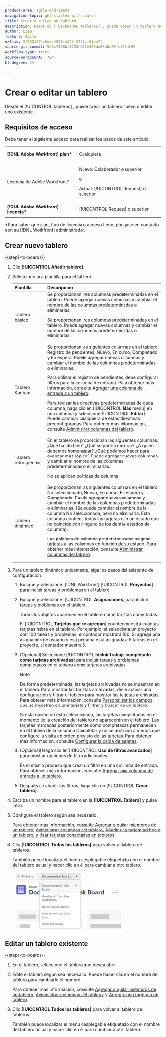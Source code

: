 ```yaml
---
product-area: agile-and-teams
navigation-topic: get-started-with-boards
title: Crear o editar un tablero
description: Desde el [!UICONTROL tableros] , puede crear un tablero nuevo o editar uno existente.
author: Lisa
feature: Agile
exl-id: 5f755177-c8ea-4509-a34f-57ffcfd8ba7f
source-git-commit: 5b6c7488bc1233e141e478da8546a05fcfffdc96
workflow-type: tm+mt
source-wordcount: '764'
ht-degree: 1%

---
```


# Crear o editar un tablero

<!-- Audited: 12/2023 -->

Desde el [!UICONTROL tableros] , puede crear un tablero nuevo o editar uno existente.

## Requisitos de acceso

Debe tener el siguiente acceso para realizar los pasos de este artículo:

<table style="table-layout:auto"> 
 <col> 
 <col> 
 <tbody> 
  <tr> 
   <td role="rowheader"><strong>[!DNL Adobe Workfront] plan*</strong></td> 
   <td> <p>Cualquiera</p> </td> 
  </tr> 
    <tr> 
   <td role="rowheader">Licencia de Adobe Workfront*</td> 
   <td> <p>Nuevo: Colaborador o superior </p>
 <p>o</p> 
<p>Actual: [!UICONTROL Request] o superior </p> 
</td> 
  </tr> 
  <tr> 
   <td role="rowheader"><strong>[!DNL Adobe Workfront] licencia*</strong></td> 
   <td> <p>[!UICONTROL Request] o superior</p> </td> 
  </tr> 
 </tbody> 
</table>

&#42;Para saber qué plan, tipo de licencia o acceso tiene, póngase en contacto con su [!DNL Workfront] administrador.

## Crear nuevo tablero

{{step1-to-boards}}
1. Clic **[!UICONTROL Añadir tablero]**.

1. Seleccione una plantilla para el tablero.

   | Plantilla | Descripción |
   |---------|----------|
   | Tablero básico | Se proporcionan tres columnas predeterminadas en el tablero. Puede agregar nuevas columnas y cambiar el nombre de las columnas predeterminadas o eliminarlas. <p>Se proporcionan tres columnas predeterminadas en el tablero. Puede agregar nuevas columnas y cambiar el nombre de las columnas predeterminadas o eliminarlas. |
   | Tablero Kanban | Se proporcionan las siguientes columnas en el tablero: Registro de pendientes, Nuevo, En curso, Completado y En espera. Puede agregar nuevas columnas y cambiar el nombre de las columnas predeterminadas o eliminarlas.<p>Para utilizar el registro de pendientes, debe configurar filtros para la columna de entrada. Para obtener más información, consulte [Agregar una columna de entrada a un tablero](/help/quicksilver/agile/use-boards-agile-planning-tools/add-intake-column-to-board.md). <p>Para revisar las directivas predeterminadas de cada columna, haga clic en [!UICONTROL **Más** menú] en una columna y seleccione [!UICONTROL **Editar**]. Puede cambiar cualquiera de estas directivas preconfiguradas. Para obtener más información, consulte [Administrar columnas del tablero](/help/quicksilver/agile/get-started-with-boards/manage-board-columns.md). |
   | Tablero retrospectivo | En el tablero se proporcionan las siguientes columnas: ¿Qué ha ido bien? ¿Qué se podría mejorar? ¿A quién debemos homenajear? ¿Qué podemos hacer para avanzar más rápido? Puede agregar nuevas columnas y cambiar el nombre de las columnas predeterminadas o eliminarlas. <p>No se aplican políticas de columna. |
   | Tablero dinámico | Se proporcionan las siguientes columnas en el tablero: No seleccionado, Nuevo, En curso, En espera y Completado. Puede agregar nuevas columnas y cambiar el nombre de las columnas predeterminadas o eliminarlas. (Se puede cambiar el nombre de la columna No seleccionada, pero no eliminarla. Esta columna contiene todas las tarjetas con un estado que no coincide con ninguno de los demás estados de columna). <p>Las políticas de columna predeterminadas asignan tarjetas a las columnas en función de su estado. Para obtener más información, consulte [Administrar columnas del tablero](/help/quicksilver/agile/get-started-with-boards/manage-board-columns.md). |

1. Para un tablero dinámico únicamente, siga los pasos del asistente de configuración:

   1. Busque y seleccione. [!DNL Workfront] [!UICONTROL **Proyectos**] para incluir tareas y problemas en el tablero.
   1. Busque y seleccione. [!UICONTROL **Asignaciones**] para incluir tareas y problemas en el tablero.

      Todos los objetos aparecen en el tablero como tarjetas conectadas.

      El [!UICONTROL **Tarjetas que se agregan**] counter muestra cuántas tarjetas habrá en el tablero. Por ejemplo, si selecciona un proyecto con 100 tareas y problemas, el contador mostrará 100. Si agrega una asignación de usuario y esa persona está asignada a 5 tareas en el proyecto, el contador muestra 5.

   1. (Opcional) Seleccione [!UICONTROL **Incluir trabajo completado como tarjetas archivadas**] para incluir tareas y problemas completados en el tablero como tarjetas archivadas.

      >[!NOTE]
      >
      >De forma predeterminada, las tarjetas archivadas no se muestran en el tablero. Para mostrar las tarjetas archivadas, debe activar una configuración y filtrar el tablero para mostrar las tarjetas archivadas. Para obtener más información, consulte [Personalizar los campos que se muestran en una tarjeta](/help/quicksilver/agile/get-started-with-boards/customize-fields-on-card.md) y [Filtrar y buscar en un tablero](/help/quicksilver/agile/get-started-with-boards/filter-search-in-board.md).
      >
      >Si esta opción no está seleccionada, las tarjetas completadas en el momento de la creación del tablero no aparecerán en el tablero. Las tarjetas marcadas posteriormente como completadas permanecen en el tablero de la columna Completar y no se archivan a menos que configure la visita en orden previsto de las tarjetas. Para obtener más información, consulte [Configurar la caída de tarjetas](/help/quicksilver/agile/use-boards-agile-planning-tools/configure-card-falloff.md).

   1. (Opcional) Haga clic en [!UICONTROL **Uso de filtros avanzados**] para mostrar opciones de filtro adicionales.

      Es el mismo proceso que crear un filtro en una columna de entrada. Para obtener más información, consulte [Agregar una columna de entrada a un tablero](/help/quicksilver/agile/use-boards-agile-planning-tools/add-intake-column-to-board.md).

   1. Después de añadir los filtros, haga clic en [!UICONTROL **Crear tablero**].

1. Escriba un nombre para el tablero en la **[!UICONTROL Tablero]** y pulse Intro.
1. Configure el tablero según sea necesario.

   Para obtener más información, consulte [Agregar o quitar miembros de un tablero](../../agile/get-started-with-boards/add-members-to-board.md), [Administrar columnas del tablero](../../agile/get-started-with-boards/manage-board-columns.md), [Añadir una tarjeta ad hoc a un tablero](../../agile/get-started-with-boards/add-card-to-board.md), y [Usar tarjetas conectadas en tableros](/help/quicksilver/agile/get-started-with-boards/connected-cards.md).

1. Clic **[!UICONTROL Todos los tableros]** para volver al tablero de tableros.

   También puede localizar el menú desplegable etiquetado con el nombre del tablero actual y hacer clic en él para cambiar a otro tablero.

   ![Lista de tableros](assets/boards-button-list-of-boards-350x188.png)

## Editar un tablero existente

{{step1-to-boards}}
1. En el tablero, seleccione el tablero que desea abrir.
1. Edite el tablero según sea necesario. Puede hacer clic en el nombre del tablero para cambiarle el nombre.

   Para obtener más información, consulte [Agregar o quitar miembros de un tablero](../../agile/get-started-with-boards/add-members-to-board.md), [Administrar columnas del tablero](../../agile/get-started-with-boards/manage-board-columns.md), y [Agregar una tarjeta a un tablero](../../agile/get-started-with-boards/add-card-to-board.md).

1. Clic **[!UICONTROL Todos los tableros]** para volver al tablero de tableros.

   También puede localizar el menú desplegable etiquetado con el nombre del tablero actual y hacer clic en él para cambiar a otro tablero.
